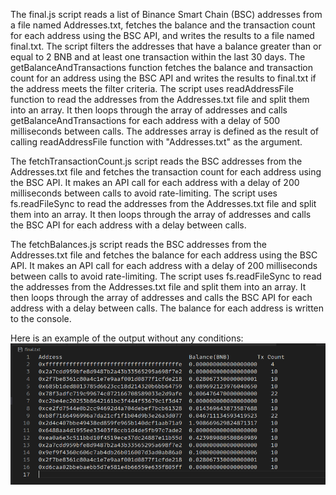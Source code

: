 The final.js script reads a list of Binance Smart Chain (BSC) addresses from a file named Addresses.txt, fetches the balance and the transaction count for each address using the BSC API, and writes the results to a file named final.txt. The script filters the addresses that have a balance greater than or equal to 2 BNB and at least one transaction within the last 30 days. The getBalanceAndTransactions function fetches the balance and transaction count for an address using the BSC API and writes the results to final.txt if the address meets the filter criteria. The script uses readAddressFile function to read the addresses from the Addresses.txt file and split them into an array. It then loops through the array of addresses and calls getBalanceAndTransactions for each address with a delay of 500 milliseconds between calls. The addresses array is defined as the result of calling readAddressFile function with "Addresses.txt" as the argument.

The fetchTransactionCount.js script reads the BSC addresses from the Addresses.txt file and fetches the transaction count for each address using the BSC API. It makes an API call for each address with a delay of 200 milliseconds between calls to avoid rate-limiting. The script uses fs.readFileSync to read the addresses from the Addresses.txt file and split them into an array. It then loops through the array of addresses and calls the BSC API for each address with a delay between calls.

The fetchBalances.js script reads the BSC addresses from the Addresses.txt file and fetches the balance for each address using the BSC API. It makes an API call for each address with a delay of 200 milliseconds between calls to avoid rate-limiting. The script uses fs.readFileSync to read the addresses from the Addresses.txt file and split them into an array. It then loops through the array of addresses and calls the BSC API for each address with a delay between calls. The balance for each address is written to the console.

Here is an example of the output without any conditions:
![Output Image](./images/output.png)
